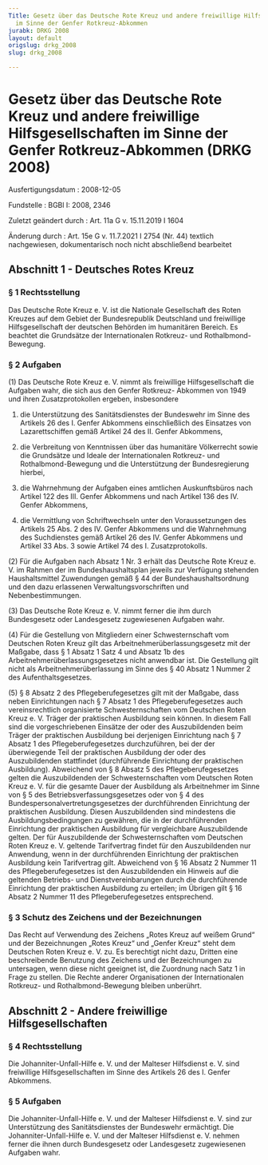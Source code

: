 ```yaml
---
Title: Gesetz über das Deutsche Rote Kreuz und andere freiwillige Hilfsgesellschaften
  im Sinne der Genfer Rotkreuz-Abkommen
jurabk: DRKG 2008
layout: default
origslug: drkg_2008
slug: drkg_2008

---
```


# Gesetz über das Deutsche Rote Kreuz und andere freiwillige Hilfsgesellschaften im Sinne der Genfer Rotkreuz-Abkommen (DRKG 2008)

Ausfertigungsdatum
:   2008-12-05

Fundstelle
:   BGBl I: 2008, 2346

Zuletzt geändert durch
:   Art. 11a G v. 15.11.2019 I 1604

Änderung durch
:   Art. 15e G v. 11.7.2021 I 2754 (Nr. 44) textlich nachgewiesen, dokumentarisch noch nicht abschließend bearbeitet


## Abschnitt 1 - Deutsches Rotes Kreuz


### § 1 Rechtsstellung

Das Deutsche Rote Kreuz e. V. ist die Nationale Gesellschaft des Roten
Kreuzes auf dem Gebiet der Bundesrepublik Deutschland und freiwillige
Hilfsgesellschaft der deutschen Behörden im humanitären Bereich. Es
beachtet die Grundsätze der Internationalen Rotkreuz- und Rothalbmond-
Bewegung.


### § 2 Aufgaben

(1) Das Deutsche Rote Kreuz e. V. nimmt als freiwillige
Hilfsgesellschaft die Aufgaben wahr, die sich aus den Genfer Rotkreuz-
Abkommen von 1949 und ihren Zusatzprotokollen ergeben, insbesondere

1.  die Unterstützung des Sanitätsdienstes der Bundeswehr im Sinne des
    Artikels 26 des I. Genfer Abkommens einschließlich des Einsatzes von
    Lazarettschiffen gemäß Artikel 24 des II. Genfer Abkommens,


2.  die Verbreitung von Kenntnissen über das humanitäre Völkerrecht sowie
    die Grundsätze und Ideale der Internationalen Rotkreuz- und
    Rothalbmond-Bewegung und die Unterstützung der Bundesregierung
    hierbei,


3.  die Wahrnehmung der Aufgaben eines amtlichen Auskunftsbüros nach
    Artikel 122 des III. Genfer Abkommens und nach Artikel 136 des IV.
    Genfer Abkommens,


4.  die Vermittlung von Schriftwechseln unter den Voraussetzungen des
    Artikels 25 Abs. 2 des IV. Genfer Abkommens und die Wahrnehmung des
    Suchdienstes gemäß Artikel 26 des IV. Genfer Abkommens und Artikel 33
    Abs. 3 sowie Artikel 74 des I. Zusatzprotokolls.




(2) Für die Aufgaben nach Absatz 1 Nr. 3 erhält das Deutsche Rote
Kreuz e. V. im Rahmen der im Bundeshaushaltsplan jeweils zur Verfügung
stehenden Haushaltsmittel Zuwendungen gemäß § 44 der
Bundeshaushaltsordnung und den dazu erlassenen Verwaltungsvorschriften
und Nebenbestimmungen.

(3) Das Deutsche Rote Kreuz e. V. nimmt ferner die ihm durch
Bundesgesetz oder Landesgesetz zugewiesenen Aufgaben wahr.

(4) Für die Gestellung von Mitgliedern einer Schwesternschaft vom
Deutschen Roten Kreuz gilt das Arbeitnehmerüberlassungsgesetz mit der
Maßgabe, dass § 1 Absatz 1 Satz 4 und Absatz 1b des
Arbeitnehmerüberlassungsgesetzes nicht anwendbar ist. Die Gestellung
gilt nicht als Arbeitnehmerüberlassung im Sinne des § 40 Absatz 1
Nummer 2 des Aufenthaltsgesetzes.

(5) § 8 Absatz 2 des Pflegeberufegesetzes gilt mit der Maßgabe, dass
neben Einrichtungen nach § 7 Absatz 1 des Pflegeberufegesetzes auch
vereinsrechtlich organisierte Schwesternschaften vom Deutschen Roten
Kreuz e. V. Träger der praktischen Ausbildung sein können. In diesem
Fall sind die vorgeschriebenen Einsätze der oder des Auszubildenden
beim Träger der praktischen Ausbildung bei derjenigen Einrichtung nach
§ 7 Absatz 1 des Pflegeberufegesetzes durchzuführen, bei der der
überwiegende Teil der praktischen Ausbildung der oder des
Auszubildenden stattfindet (durchführende Einrichtung der praktischen
Ausbildung). Abweichend von § 8 Absatz 5 des Pflegeberufegesetzes
gelten die Auszubildenden der Schwesternschaften vom Deutschen Roten
Kreuz e. V. für die gesamte Dauer der Ausbildung als Arbeitnehmer im
Sinne von § 5 des Betriebsverfassungsgesetzes oder von § 4 des
Bundespersonalvertretungsgesetzes der durchführenden Einrichtung der
praktischen Ausbildung. Diesen Auszubildenden sind mindestens die
Ausbildungsbedingungen zu gewähren, die in der durchführenden
Einrichtung der praktischen Ausbildung für vergleichbare Auszubildende
gelten. Der für Auszubildende der Schwesternschaften vom Deutschen
Roten Kreuz e. V. geltende Tarifvertrag findet für den Auszubildenden
nur Anwendung, wenn in der durchführenden Einrichtung der praktischen
Ausbildung kein Tarifvertrag gilt. Abweichend von § 16 Absatz 2 Nummer
11 des Pflegeberufegesetzes ist den Auszubildenden ein Hinweis auf die
geltenden Betriebs- und Dienstvereinbarungen durch die durchführende
Einrichtung der praktischen Ausbildung zu erteilen; im Übrigen gilt §
16 Absatz 2 Nummer 11 des Pflegeberufegesetzes entsprechend.


### § 3 Schutz des Zeichens und der Bezeichnungen

Das Recht auf Verwendung des Zeichens „Rotes Kreuz auf weißem Grund“
und der Bezeichnungen „Rotes Kreuz“ und „Genfer Kreuz“ steht dem
Deutschen Roten Kreuz e. V. zu. Es berechtigt nicht dazu, Dritten eine
beschreibende Benutzung des Zeichens und der Bezeichnungen zu
untersagen, wenn diese nicht geeignet ist, die Zuordnung nach Satz 1
in Frage zu stellen. Die Rechte anderer Organisationen der
Internationalen Rotkreuz- und Rothalbmond-Bewegung bleiben unberührt.


## Abschnitt 2 - Andere freiwillige Hilfsgesellschaften


### § 4 Rechtsstellung

Die Johanniter-Unfall-Hilfe e. V. und der Malteser Hilfsdienst e. V.
sind freiwillige Hilfsgesellschaften im Sinne des Artikels 26 des I.
Genfer Abkommens.


### § 5 Aufgaben

Die Johanniter-Unfall-Hilfe e. V. und der Malteser Hilfsdienst e. V.
sind zur Unterstützung des Sanitätsdienstes der Bundeswehr ermächtigt.
Die Johanniter-Unfall-Hilfe e. V. und der Malteser Hilfsdienst e. V.
nehmen ferner die ihnen durch Bundesgesetz oder Landesgesetz
zugewiesenen Aufgaben wahr.

